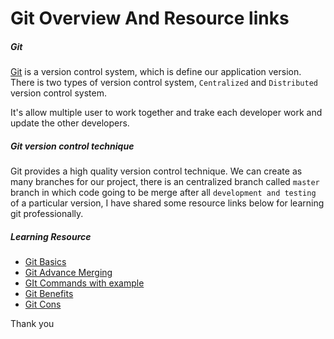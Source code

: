 # Git Overview And Resource links

##### Git
[Git](https://git-scm.com/book/en/v2/Getting-Started-Git-Basics) is a version control system, which is define our application version. There is two types of version control system, `Centralized` and `Distributed` version control system.

It's allow multiple user to work together and trake each developer work and update the other developers.

##### Git version control technique

Git provides a high quality version control technique. We can create as many branches for our project, there is an centralized branch called `master` branch in which code going to be merge after all `development and testing` of a particular version, I have shared some resource links below for learning git professionally.

##### Learning Resource
- [Git Basics](https://guides.github.com/introduction/git-handbook/)
- [Git Advance Merging](https://git-scm.com/book/en/v2/Git-Tools-Advanced-Merging)
- [GIt Commands with example](https://www.toptal.com/git/the-advanced-git-guide)
- [Git Benefits](https://www.quickscrum.com/Article/ArticleDetails/5181/1/What-is-Git-What-benefits-does-Git-offer)
- [Git Cons](https://stevebennett.me/2012/02/24/10-things-i-hate-about-git/)

Thank you





